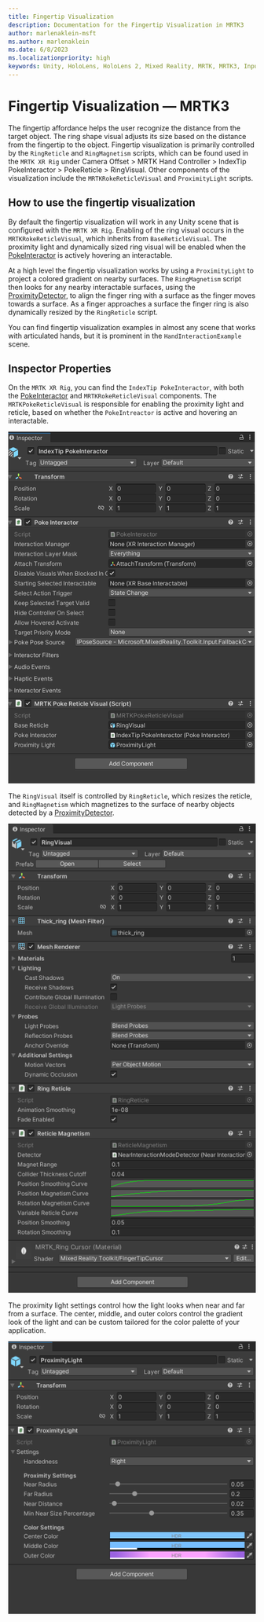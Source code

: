 ```yaml
---
title: Fingertip Visualization
description: Documentation for the Fingertip Visualization in MRTK3
author: marlenaklein-msft
ms.author: marlenaklein
ms.date: 6/8/2023
ms.localizationpriority: high
keywords: Unity, HoloLens, HoloLens 2, Mixed Reality, MRTK, MRTK3, Input, Poke, Fingertip Visualization
---
```


# Fingertip Visualization &#8212; MRTK3

The fingertip affordance helps the user recognize the distance from the target object. The ring shape visual adjusts its size based on the distance from the fingertip to the object. Fingertip visualization is primarily controlled by the `RingReticle` and `RingMagnetism` scripts, which can be found used in the `MRTK XR Rig` under Camera Offset > MRTK Hand Controller > IndexTip PokeInteractor > PokeReticle > RingVisual. Other components of the visualization include the `MRTKRokeReticleVisual` and `ProximityLight` scripts. 

## How to use the fingertip visualization

By default the fingertip visualization will work in any Unity scene that is configured with the `MRTK XR Rig`. Enabling of the ring visual occurs in the `MRTKRokeReticleVisual`, which inherits from `BaseReticleVisual`. The proximity light and dynamically sized ring visual will be enabled when the [PokeInteractor](/dotnet/api/microsoft.mixedreality.toolkit.input.pokeinteractor) is actively hovering an interactable.

At a high level the fingertip visualization works by using a `ProximityLight` to project a colored gradient on nearby surfaces. The `RingMagnetism` script then looks for any nearby interactable surfaces, using the [ProximityDetector](/dotnet/api/microsoft.mixedreality.toolkit.input.proximitydetector), to align the finger ring with a surface as the finger moves towards a surface. As a finger approaches a surface the finger ring is also dynamically resized by the `RingReticle` script.

You can find fingertip visualization examples in almost any scene that works with articulated hands, but it is prominent in the `HandInteractionExample` scene.


## Inspector Properties

On the `MRTK XR Rig`, you can find the `IndexTip PokeInteractor`, with both the [PokeInteractor](/dotnet/api/microsoft.mixedreality.toolkit.input.pokeinteractor) and `MRTKRokeReticleVisual` components. The `MRTKPokeReticleVisual` is responsible for enabling the proximity light and reticle, based on whether the `PokeIntreactor` is active and hovering an interactable. 

![Inspector view of Poke Interactor and MRTK Poke Reticle Visual](../images/poke-interactor-visual.png)

The `RingVisual` itself is controlled by `RingReticle`, which resizes the reticle, and `RingMagnetism` which magnetizes to the surface of nearby objects detected by a [ProximityDetector](/dotnet/api/microsoft.mixedreality.toolkit.input.proximitydetector).

![Inspector view of Ringe Reticle and Ring Magnetism](../images/ring-visual.png)

The proximity light settings control how the light looks when near and far from a surface. The center, middle, and outer colors control the gradient look of the light and can be custom tailored for the color palette of your application. 

![Inspector view of Proximity Light](../images/proximity-light.png)